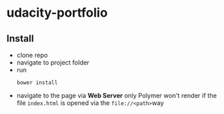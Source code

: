 # udacity-portfolio

## Install
 - clone repo
 - navigate to project folder
 - run
     ```shell
     bower install
     ```
 - navigate to the page via **Web Server** only Polymer won't render if the file `index.html` is opened via the `file://<path>`way
 
